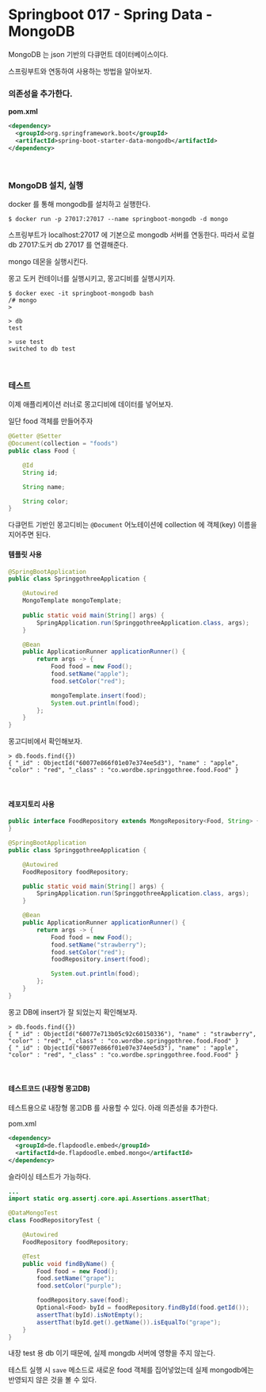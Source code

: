 # Springboot 017 - Spring Data - MongoDB





MongoDB 는 json 기반의 다큐먼트 데이터베이스이다.

스프링부트와 연동하여 사용하는 방법을 알아보자.



### 의존성을 추가한다.

**pom.xml**

```xml
<dependency>
  <groupId>org.springframework.boot</groupId>
  <artifactId>spring-boot-starter-data-mongodb</artifactId>
</dependency>
```

<br />



### MongoDB 설치, 실행

docker 를 통해 mongodb를 설치하고 실행한다.

```shell
$ docker run -p 27017:27017 --name springboot-mongodb -d mongo
```

스프링부트가 localhost:27017 에 기본으로 mongodb 서버를 연동한다. 따라서 로컬 db 27017:도커 db 27017 를 연결해준다.

mongo 데몬을 실행시킨다.



몽고 도커 컨테이너를 실행시키고, 몽고디비를 실행시키자.

```shell
$ docker exec -it springboot-mongodb bash
/# mongo
>
```

```shell
> db
test

> use test
switched to db test
```





<br />

### 테스트

이제 애플리케이션 러너로 몽고디비에 데이터를 넣어보자.



일단 food 객체를 만들어주자

```java
@Getter @Setter
@Document(collection = "foods")
public class Food {

    @Id
    String id;

    String name;

    String color;
}

```

다큐먼트 기반인 몽고디비는 `@Document` 어노테이션에 collection 에 객체(key) 이름을 지어주면 된다.





#### **템플릿 사용**

```java
@SpringBootApplication
public class SpringgothreeApplication {

    @Autowired
    MongoTemplate mongoTemplate;
    
    public static void main(String[] args) {
        SpringApplication.run(SpringgothreeApplication.class, args);
    }

    @Bean
    public ApplicationRunner applicationRunner() {
        return args -> {
            Food food = new Food();
            food.setName("apple");
            food.setColor("red");

            mongoTemplate.insert(food);
            System.out.println(food);
        };
    }
}
```



몽고디비에서 확인해보자.

```shell
> db.foods.find({})
{ "_id" : ObjectId("60077e866f01e07e374ee5d3"), "name" : "apple", "color" : "red", "_class" : "co.wordbe.springgothree.food.Food" }
```





<br />

#### **레포지토리 사용**

```java
public interface FoodRepository extends MongoRepository<Food, String> {
}

```



```java
@SpringBootApplication
public class SpringgothreeApplication {

    @Autowired
    FoodRepository foodRepository;

    public static void main(String[] args) {
        SpringApplication.run(SpringgothreeApplication.class, args);
    }

    @Bean
    public ApplicationRunner applicationRunner() {
        return args -> {
            Food food = new Food();
            food.setName("strawberry");
            food.setColor("red");
            foodRepository.insert(food);

            System.out.println(food);
        };
    }
}
```



몽고 DB에 insert가 잘 되었는지 확인해보자.

```shell
> db.foods.find({})
{ "_id" : ObjectId("60077e713b05c92c60150336"), "name" : "strawberry", "color" : "red", "_class" : "co.wordbe.springgothree.food.Food" }
{ "_id" : ObjectId("60077e866f01e07e374ee5d3"), "name" : "apple", "color" : "red", "_class" : "co.wordbe.springgothree.food.Food" }
```



<br />

#### 테스트코드 (내장형 몽고DB)

테스트용으로 내장형 몽고DB 를 사용할 수 있다. 아래 의존성을 추가한다.

pom.xml

```xml
<dependency>
  <groupId>de.flapdoodle.embed</groupId>
  <artifactId>de.flapdoodle.embed.mongo</artifactId>
</dependency>
```



슬라이싱 테스트가 가능하다.

```java
...
import static org.assertj.core.api.Assertions.assertThat;

@DataMongoTest
class FoodRepositoryTest {

    @Autowired
    FoodRepository foodRepository;

    @Test
    public void findByName() {
        Food food = new Food();
        food.setName("grape");
        food.setColor("purple");

        foodRepository.save(food);
        Optional<Food> byId = foodRepository.findById(food.getId());
        assertThat(byId).isNotEmpty();
        assertThat(byId.get().getName()).isEqualTo("grape");
    }
}
```



내장 test 용 db 이기 때문에, 실제 mongdb 서버에 영향을 주지 않는다.

테스트 실행 시 `save` 메소드로 새로운 food 객체를 집어넣었는데 실제 mongodb에는 반영되지 않은 것을 볼 수 있다.










